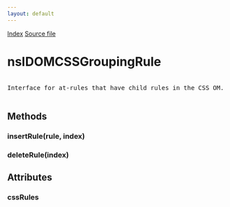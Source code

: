 ```yaml
---
layout: default
---
```

<div id='links'><a href="../index.html">Index</a>
<a href="http://dxr.mozilla.org/mozilla-central/source/dom/interfaces/css/nsIDOMCSSGroupingRule.idl">Source file</a>
</div>

# nsIDOMCSSGroupingRule #
<pre>  
Interface for at-rules that have child rules in the CSS OM.  
  
</pre>
## Methods ##

### insertRule(rule, index) ###

### deleteRule(index) ###

## Attributes ##

### cssRules ###
